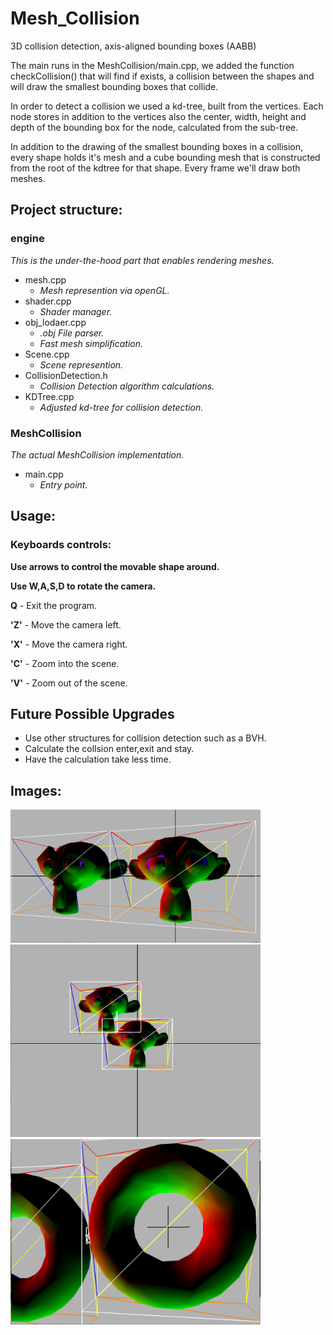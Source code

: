 # Mesh_Collision
3D collision detection, axis-aligned bounding boxes (AABB) 

The main runs in the MeshCollision/main.cpp, we added the function checkCollision() that will find if exists,
a collision between the shapes and will draw the smallest bounding boxes that collide.

In order to detect a collision we used a kd-tree, built from the vertices.
Each node stores in addition to the vertices also the center, width, height and depth of the bounding box for the node, calculated from the sub-tree.

In addition to the drawing of the smallest bounding boxes in a collision, 
every shape holds it's mesh and a cube bounding mesh that is constructed from the root of the kdtree for that shape. Every frame we'll draw both meshes.


## Project structure:

### engine
*This is the under-the-hood part that enables rendering meshes.*
- mesh.cpp
  - *Mesh represention via openGL.*
- shader.cpp
  - *Shader manager.*
- obj_lodaer.cpp
  - *.obj File parser.*
  - *Fast mesh simplification.*
- Scene.cpp 
  - *Scene represention.*
- CollisionDetection.h
  - *Collision Detection algorithm calculations.*
- KDTree.cpp
  - *Adjusted kd-tree for collision detection.*
  
### MeshCollision
*The actual MeshCollision implementation.*
- main.cpp
  - *Entry point.*


##  Usage:
### Keyboards controls:

**Use arrows to control the movable shape around.**

**Use W,A,S,D to rotate the camera.**

**Q** - Exit the program.

**'Z'** - Move the camera left.

**'X'** - Move the camera right.

**'C'** - Zoom into the scene.

**'V'** - Zoom out of the scene.

## Future Possible Upgrades
- Use other structures for collision detection such as a BVH.
- Calculate the collsion enter,exit and stay.
- Have the calculation take less time.

##  Images:
<img  src="Images/CollisionDetection_1.png" width="400" >
<img  src="Images/CollisionDetection_2.png" width="400" >
<img  src="Images/CollisionDetection_3.png" width="400" >
